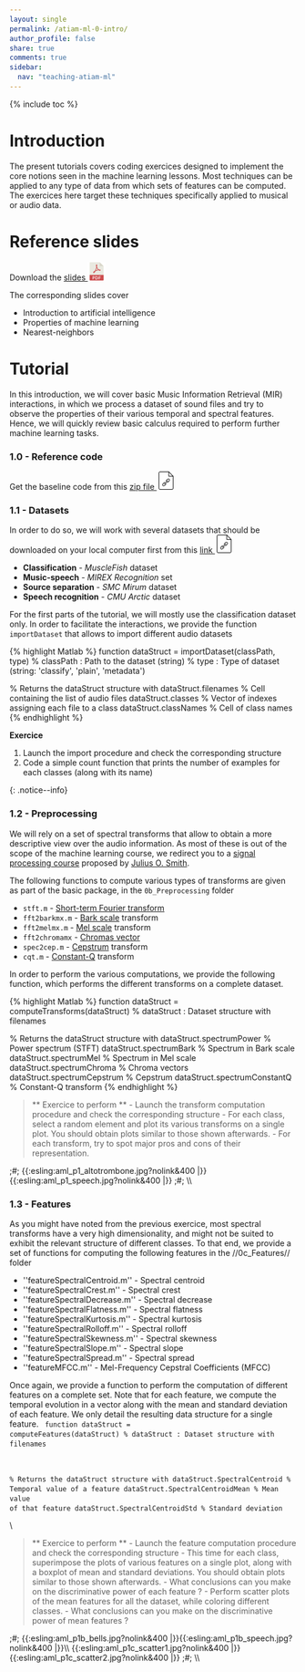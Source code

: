 ```yaml
---
layout: single
permalink: /atiam-ml-0-intro/
author_profile: false
share: true
comments: true
sidebar:
  nav: "teaching-atiam-ml"
---
```


{% include toc %}

# Introduction

The present tutorials covers coding exercices designed to implement the core notions seen in the machine learning lessons. Most techniques can be applied to any type of data from which sets of features can be computed. The exercices here target these techniques specifically applied to musical or audio data.

# Reference slides

Download the [slides ![](../images/pdf.png)](../documents/MML.Lesson.1.Introduction.pdf)

The corresponding slides cover

  * Introduction to artificial intelligence
  * Properties of machine learning
  * Nearest-neighbors

# Tutorial 
In this introduction, we will cover basic Music Information Retrieval (MIR) interactions, in which we process a dataset of sound files and try to observe the properties of their various temporal and spectral features. Hence, we will quickly review basic calculus required to perform further machine learning tasks.

### 1.0 - Reference code

Get the baseline code from this [zip file ![](../images/file.png)](../documents/atiam_ml_exercises.zip)

### 1.1 - Datasets
In order to do so, we will work with several datasets that should be downloaded on your local computer first from this [link ![](../images/file.png)](https://pchit.ircam.fr/public.php?service=files&t=a476001b408cfa9dacf8721149b9f151)

  * **Classification** - *MuscleFish* dataset
  * **Music-speech** - *MIREX Recognition* set
  * **Source separation** - *SMC Mirum* dataset
  * **Speech recognition** - *CMU Arctic* dataset

For the first parts of the tutorial, we will mostly use the classification dataset only. In order to facilitate the interactions, we provide the function `importDataset` that allows to import different audio datasets

{% highlight Matlab %}
function dataStruct = importDataset(classPath, type)
% classPath  : Path to the dataset (string)
% type       : Type of dataset (string: 'classify', 'plain', 'metadata')

% Returns the dataStruct structure with
dataStruct.filenames  % Cell containing the list of audio files
dataStruct.classes    % Vector of indexes assigning each file to a class
dataStruct.classNames % Cell of class names
{% endhighlight %}  

**Exercice**  
<div markdown="1">  

  1. Launch the import procedure  and check the corresponding structure
  2. Code a simple count function that prints the number of examples for each classes (along with its name)  

</div>{: .notice--info}

### 1.2 - Preprocessing

We will rely on a set of spectral transforms that allow to obtain a more descriptive view over the audio information. As most of these is out of the scope of the machine learning course, we redirect you to a [signal processing course](https://ccrma.stanford.edu/~jos/sasp/) proposed by [Julius O. Smith](https://ccrma.stanford.edu/~jos/).  

The following functions to compute various types of transforms are given as part of the basic package, in the `0b_Preprocessing` folder  

  * `stft.m`       - [Short-term Fourier transform](https://en.wikipedia.org/wiki/Short-time_Fourier_transform)
  * `fft2barkmx.m` - [Bark scale](https://en.wikipedia.org/wiki/Bark_scale) transform
  * `fft2melmx.m`  - [Mel scale](https://en.wikipedia.org/wiki/Mel_scale) transform
  * `fft2chromamx` - [Chromas vector](https://en.wikipedia.org/wiki/Harmonic_pitch_class_profiles)
  * `spec2cep.m`   - [Cepstrum](https://en.wikipedia.org/wiki/Cepstrum) transform
  * `cqt.m`        - [Constant-Q](https://en.wikipedia.org/wiki/Constant_Q_transform) transform

In order to perform the various computations, we provide the following function, which performs the different transforms on a complete dataset.  

{% highlight Matlab %}
function dataStruct = computeTransforms(dataStruct)
% dataStruct   : Dataset structure with filenames

% Returns the dataStruct structure with
dataStruct.spectrumPower     % Power spectrum (STFT)
dataStruct.spectrumBark      % Spectrum in Bark scale
dataStruct.spectrumMel       % Spectrum in Mel scale
dataStruct.spectrumChroma    % Chroma vectors
dataStruct.spectrumCepstrum  % Cepstrum
dataStruct.spectrumConstantQ % Constant-Q transform
{% endhighlight %}  

<blockquote>
** Exercice to perform **
  - Launch the transform computation procedure and check the corresponding structure
  - For each class, select a random element and plot its various transforms on a single plot. You should obtain plots similar to those shown afterwards.
  - For each transform, try to spot major pros and cons of their representation.
</blockquote>
;#;
{{:esling:aml_p1_altotrombone.jpg?nolink&400 |}}{{:esling:aml_p1_speech.jpg?nolink&400 |}}
;#;
\\

### 1.3 - Features
As you might have noted from the previous exercice, most spectral transforms have a very high dimensionality, and might not be suited to exhibit the relevant structure of different classes. To that end, we provide a set of functions for computing the following features in the //0c_Features// folder
  * ''featureSpectralCentroid.m'' - Spectral centroid
  * ''featureSpectralCrest.m'' - Spectral crest
  * ''featureSpectralDecrease.m'' - Spectral decrease
  * ''featureSpectralFlatness.m'' - Spectral flatness
  * ''featureSpectralKurtosis.m'' - Spectral kurtosis
  * ''featureSpectralRolloff.m'' - Spectral rolloff
  * ''featureSpectralSkewness.m'' - Spectral skewness
  * ''featureSpectralSlope.m'' - Spectral slope
  * ''featureSpectralSpread.m'' - Spectral spread
  * ''featureMFCC.m'' - Mel-Frequency Cepstral Coefficients (MFCC)

Once again, we provide a function to perform the computation of different features on a complete set. Note that for each feature, we compute the temporal evolution in a vector along with the mean and standard deviation of each feature. We only detail the resulting data structure for a single feature.
<code matlab>
function dataStruct = computeFeatures(dataStruct)
% dataStruct   : Dataset structure with filenames

% Returns the dataStruct structure with
dataStruct.SpectralCentroid     % Temporal value of a feature
dataStruct.SpectralCentroidMean % Mean value of that feature
dataStruct.SpectralCentroidStd  % Standard deviation
</code>


\\
<blockquote>
** Exercice to perform **
  - Launch the feature computation procedure and check the corresponding structure
  - This time for each class, superimpose the plots of various features on a single plot, along with a boxplot of mean and standard deviations. You should obtain plots similar to those shown afterwards.
  - What conclusions can you make on the discriminative power of each feature ?
  - Perform scatter plots of the mean features for all the dataset, while coloring different classes.
  - What conclusions can you make on the discriminative power of mean features ?
</blockquote>
;#;
{{:esling:aml_p1b_bells.jpg?nolink&400 |}}{{:esling:aml_p1b_speech.jpg?nolink&400 |}}\\
{{:esling:aml_p1c_scatter1.jpg?nolink&400 |}}{{:esling:aml_p1c_scatter2.jpg?nolink&400 |}}
;#;
\\
  
